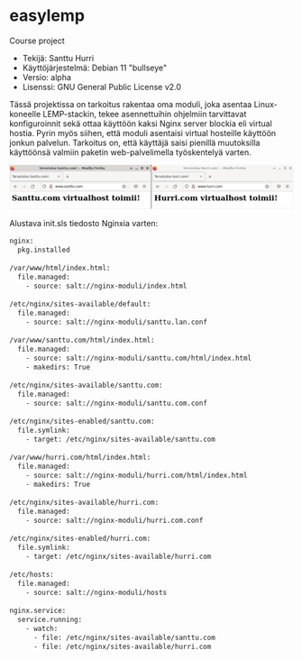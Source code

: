 # easylemp
Course project

- Tekijä: Santtu Hurri
- Käyttöjärjestelmä: Debian 11 "bullseye"  
- Versio: alpha
- Lisenssi: GNU General Public License v2.0

Tässä projektissa on tarkoitus rakentaa oma moduli, joka asentaa Linux-koneelle LEMP-stackin, tekee asennettuihin ohjelmiin tarvittavat konfiguroinnit sekä ottaa käyttöön kaksi Nginx server blockia eli virtual hostia. Pyrin myös siihen, että moduli asentaisi virtual hosteille käyttöön jonkun palvelun. Tarkoitus on, että käyttäjä saisi pienillä muutoksilla käyttöönsä valmiin paketin web-palvelimella työskentelyä varten.

![examplepicture](images/0.examplepicture.jpg)

Alustava init.sls tiedosto Nginxia varten:

```
nginx:
  pkg.installed

/var/www/html/index.html:
  file.managed:
    - source: salt://nginx-moduli/index.html

/etc/nginx/sites-available/default:
  file.managed:
    - source: salt://nginx-moduli/santtu.lan.conf

/var/www/santtu.com/html/index.html:
  file.managed:
    - source: salt://nginx-moduli/santtu.com/html/index.html
    - makedirs: True

/etc/nginx/sites-available/santtu.com:
  file.managed:
    - source: salt://nginx-moduli/santtu.com.conf

/etc/nginx/sites-enabled/santtu.com:
  file.symlink:
    - target: /etc/nginx/sites-available/santtu.com

/var/www/hurri.com/html/index.html:
  file.managed:
    - source: salt://nginx-moduli/hurri.com/html/index.html
    - makedirs: True

/etc/nginx/sites-available/hurri.com:
  file.managed:
    - source: salt://nginx-moduli/hurri.com.conf

/etc/nginx/sites-enabled/hurri.com:
  file.symlink:
    - target: /etc/nginx/sites-available/hurri.com

/etc/hosts:
  file.managed:
    - source: salt://nginx-moduli/hosts

nginx.service:
  service.running:
    - watch:
      - file: /etc/nginx/sites-available/santtu.com
      - file: /etc/nginx/sites-available/hurri.com
```
